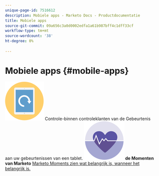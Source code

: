 ```yaml
---
unique-page-id: 7516612
description: Mobiele apps - Marketo Docs - Productdocumentatie
title: Mobiele apps
source-git-commit: 09a656c3a0d0002edfa1a61b987bff4c1dff33cf
workflow-type: tm+mt
source-wordcount: '38'
ht-degree: 0%

---
```



# Mobiele apps {#mobile-apps}

**![Controle-binnen van de Gebeurtenis van 0} gebeurtenis {](assets/mobile-checkin-icon.png)** Controle-binnen controleklanten van de Gebeurtenis aan uw gebeurtenissen van een tablet.[](https://docs.marketo.com/display/DOCS/Event+Check-in)     **![Marketo Moments ](assets/moments-icon.png) de Momenten van Marketo** [ Marketo Moments zien wat belangrijk is, wanneer het belangrijk is.](https://docs.marketo.com/display/DOCS/Marketo+Moments)
